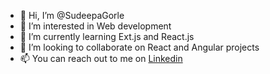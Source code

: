 - 👋 Hi, I’m @SudeepaGorle
- 👀 I’m interested in Web development
- 🌱 I’m currently learning Ext.js and React.js
- 💞️ I’m looking to collaborate on React and Angular projects
- 📫 You can reach out to me on [Linkedin](https://linkedin.com/in/sudeepa-gorle-425a2077)

<!---
SudeepaGo/SudeepaGo is a ✨ special ✨ repository because its `README.md` (this file) appears on your GitHub profile.
You can click the Preview link to take a look at your changes.
--->

